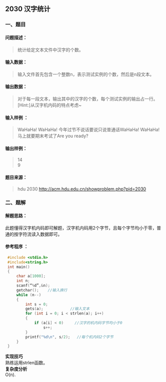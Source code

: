 ## 2030 汉字统计 

### 一、题目   

#### **问题描述**： 

> 统计给定文本文件中汉字的个数。  

#### **输入数据**：

> 输入文件首先包含一个整数n，表示测试实例的个数，然后是n段文本。 

#### **输出数据**：

> 对于每一段文本，输出其中的汉字的个数，每个测试实例的输出占一行。  
> [Hint:]从汉字机内码的特点考虑~  

#### 输入样例 ：

> WaHaHa! WaHaHa! 今年过节不说话要说只说普通话WaHaHa! WaHaHa!
> 马上就要期末考试了Are you ready?  

#### 输出样例：

> 14  
> 9  

#### **题目来源**：

> hdu 2030    http://acm.hdu.edu.cn/showproblem.php?pid=2030

### 二、题解

#### **解题思路**：

此题懂得汉字机内码即可解题，汉字机内码用2个字节，且每个字节均小于零，普通的按字符流读入数据即可。  

#### 参考程序 ：   

   ```c++
    #include <stdio.h>    
	#include<string.h>    
	int main()  
	{  
    	char a[1000];  
    	int n;  
    	scanf(“%d”,&n);  
    	getchar();    //输入换行  
    	while (n--)  
    	{  
        	int s = 0;  
        	gets(a);	  		//输入文本  
        	for (int i = 0; i < strlen(a); i++)  
        	{  
            	if (a[i] < 0)     //汉字的机内码字节均小于0  
                	s++;  
       	 	}  
        	printf("%d\n", s/2);   //每个机内码2个字节  
    	}  
	}
   ```
**实现技巧**  
  熟练运用strlen函数。  
**复杂度分析**  
O(n).
